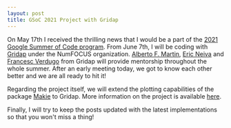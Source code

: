 ```yaml
---
layout: post
title: GSoC 2021 Project with Gridap
---
```


On May 17th I received the thrilling news that I would be a part of the [2021 Google Summer of Code program](https://summerofcode.withgoogle.com). From June 7th, I will be coding with [Gridap](https://github.com/gridap) under the NumFOCUS organization. [Alberto F. Martin](https://github.com/amartinhuertas), [Eric Neiva](https://github.com/ericneiva) and [Francesc Verdugo](https://github.com/fverdugo) from Gridap will provide mentorship throughout the whole summer. After an early meeting today, we got to know each other better and we are all ready to hit it! 

Regarding the project itself, we will extend the plotting capabilities of the package [Makie](https://github.com/JuliaPlots/Makie.jl) to Gridap. More information on the project is available [here](https://summerofcode.withgoogle.com/projects/6231266174697472).

Finally, I will try to keep the posts updated with the latest implementations so that you won't miss a thing!
